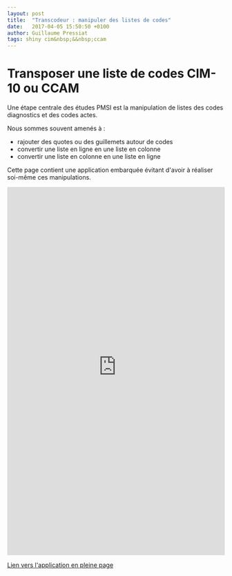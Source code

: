 ```yaml
---
layout: post
title:  "Transcodeur : manipuler des listes de codes"
date:   2017-04-05 15:50:50 +0100
author: Guillaume Pressiat
tags: shiny cim&nbsp;&&nbsp;ccam
---
```



# Transposer une liste de codes CIM-10 ou CCAM


Une étape centrale des études PMSI est la manipulation de listes des codes diagnostics et des codes actes.

Nous sommes souvent amenés à : 

- rajouter des quotes ou des guillemets autour de codes
- convertir une liste en ligne en une liste en colonne
- convertir une liste en colonne en une liste en ligne


Cette page contient une application embarquée évitant d'avoir à réaliser soi-même ces manipulations. 


<div id="Transcodeur">
          <iframe id="example1" src="https://guillaumepressiat.shinyapps.io/transcodeur/" style="border: none; width: 100%; height: 850px" frameborder="0"></iframe>
</div>

<a target="_blank" href="https://guillaumepressiat.shinyapps.io/transcodeur/">Lien vers l'application en pleine page</a>

